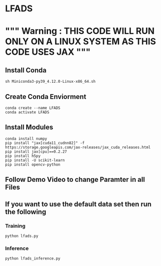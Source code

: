 # LFADS
# """ Warning : THIS CODE WILL RUN ONLY ON A LINUX SYSTEM AS THIS CODE USES JAX """ 
## Install Conda 
```
sh Miniconda3-py39_4.12.0-Linux-x86_64.sh
```
## Create Conda Enviorment 
```
conda create --name LFADS
conda activate LFADS
```

## Install Modules 

```
conda install numpy 
pip install "jax[cuda11_cudnn82]" -f https://storage.googleapis.com/jax-releases/jax_cuda_releases.html
pip install jax[cpu]==0.2.27
pip install h5py
pip install -U scikit-learn
pip install opencv-python
```

## Follow Demo Video to change Paramter in all Files
## If you want to use the default data set then run the following 

### Training
```
python lfads.py
```
### Inference 
```
python lfads_inference.py
```
